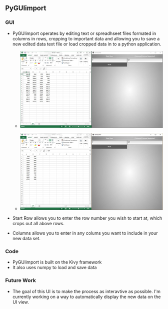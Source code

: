 ## PyGUIimport

### GUI
 - PyGUIimport operates by editing text or spreadhseet files formated in columns in rows, cropping to important data and allowing you to save a new edited data text file or load cropped data in to a python application.

	- ![](https://raw.githubusercontent.com/aulloa/pyGUIimport/master/Before.JPG)

    - ![](https://raw.githubusercontent.com/aulloa/pyGUIimport/master/After.JPG)

 - Start Row allows you to enter the row number you wish to start at, which crops out all above rows.
 - Columns allows you to enter in any colums you want to include in your new data set.

### Code
 - PyGUIimport is built on the Kivy framework
 - It also uses numpy to load and save data

### Future Work
 - The goal of this UI is to make the process as interavtive as possible. I'm currently working on a way to automatically display the new data on the UI view.